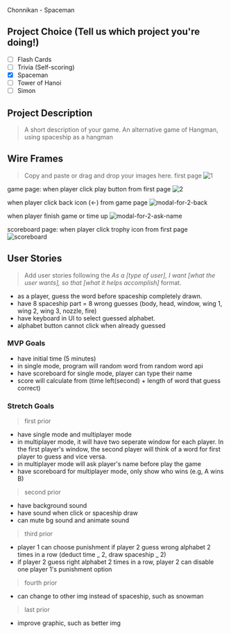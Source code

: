 Chonnikan - Spaceman

## Project Choice (Tell us which project you're doing!)

- [ ] Flash Cards
- [ ] Trivia (Self-scoring)
- [x] Spaceman
- [ ] Tower of Hanoi
- [ ] Simon

## Project Description

> A short description of your game.
> An alternative game of Hangman, using spaceship as a hangman

## Wire Frames

> Copy and paste or drag and drop your images here.
> first page
> ![1](https://media.git.generalassemb.ly/user/46043/files/c477c732-0971-4a9c-b37b-f39e979e93fb)

game page: when player click play button from first page
![2](https://media.git.generalassemb.ly/user/46043/files/c9e27a2e-54dd-45c8-848d-c2d47c40db89)

when player click back icon (<-) from game page
![modal-for-2-back](https://media.git.generalassemb.ly/user/46043/files/4a0cdab6-b04c-48dc-9a79-15e5df92b209)

when player finish game or time up
![modal-for-2-ask-name](https://media.git.generalassemb.ly/user/46043/files/ee75b1bb-8344-484a-9329-a231688deae5)

scoreboard page: when player click trophy icon from first page
![scoreboard](https://media.git.generalassemb.ly/user/46043/files/d3bbe087-4de4-4afa-ab02-9a8c0f662ec9)

## User Stories

> Add user stories following the _As a [type of user], I want [what the user wants], so that [what it helps accomplish]_ format.

- as a player, guess the word before spaceship completely drawn.
- have 8 spaceship part = 8 wrong guesses (body, head, window, wing 1, wing 2, wing 3, nozzle, fire)
- have keyboard in UI to select guessed alphabet.
- alphabet button cannot click when already guessed

### MVP Goals

- have initial time (5 minutes)
- in single mode, program will random word from random word api
- have scoreboard for single mode, player can type their name
- score will calculate from (time left(second) + length of word that guess correct)

### Stretch Goals

> first prior

- have single mode and multiplayer mode
- in multiplayer mode, it will have two seperate window for each player. In the first player's window, the second player will think of a word for first player to guess and vice versa.
- in multiplayer mode will ask player's name before play the game
- have scoreboard for multiplayer mode, only show who wins (e.g, A wins B)

> second prior

- have background sound
- have sound when click or spaceship draw
- can mute bg sound and animate sound

> third prior

- player 1 can choose punishment if player 2 guess wrong alphabet 2 times in a row (deduct time _ 2, draw spaceship _ 2)
- if player 2 guess right alphabet 2 times in a row, player 2 can disable one player 1's punishment option

> fourth prior

- can change to other img instead of spaceship, such as snowman

> last prior

- improve graphic, such as better img
